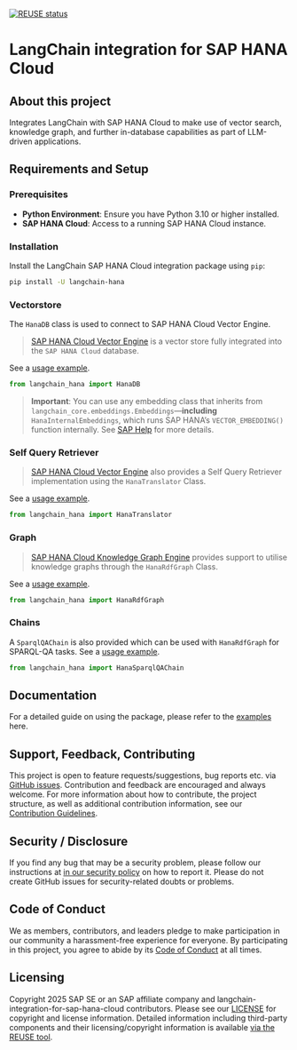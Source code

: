 [![REUSE status](https://api.reuse.software/badge/github.com/SAP/langchain-integration-for-sap-hana-cloud)](https://api.reuse.software/info/github.com/SAP/langchain-integration-for-sap-hana-cloud)

# LangChain integration for SAP HANA Cloud

## About this project

Integrates LangChain with SAP HANA Cloud to make use of vector search, knowledge graph, and further in-database capabilities as part of LLM-driven applications.

## Requirements and Setup

### Prerequisites

- **Python Environment**: Ensure you have Python 3.10 or higher installed.
- **SAP HANA Cloud**: Access to a running SAP HANA Cloud instance.

### Installation

Install the LangChain SAP HANA Cloud integration package using `pip`:

```bash
pip install -U langchain-hana
```

### Vectorstore

The `HanaDB` class is used to connect to SAP HANA Cloud Vector Engine.

>[SAP HANA Cloud Vector Engine](https://help.sap.com/docs/hana-cloud-database/sap-hana-cloud-sap-hana-database-vector-engine-guide/sap-hana-cloud-sap-hana-database-vector-engine-guide) is
> a vector store fully integrated into the `SAP HANA Cloud` database.

See a [usage example](./examples/sap_hanavector.ipynb).

```python
from langchain_hana import HanaDB
```

> **Important**:  You can use any embedding class that inherits from `langchain_core.embeddings.Embeddings`—**including** `HanaInternalEmbeddings`, which runs SAP HANA’s `VECTOR_EMBEDDING()` function internally. See [SAP Help](https://help.sap.com/docs/hana-cloud-database/sap-hana-cloud-sap-hana-database-vector-engine-guide/vector-embedding-function-vector?locale=en-US) for more details.

### Self Query Retriever

>[SAP HANA Cloud Vector Engine](https://help.sap.com/docs/hana-cloud-database/sap-hana-cloud-sap-hana-database-vector-engine-guide/sap-hana-cloud-sap-hana-database-vector-engine-guide)
> also provides a Self Query Retriever implementation using the `HanaTranslator` Class.

See a [usage example](./examples/hanavector_self_query.ipynb).

```python
from langchain_hana import HanaTranslator
```

### Graph

>[SAP HANA Cloud Knowledge Graph Engine](https://help.sap.com/docs/hana-cloud-database/sap-hana-cloud-sap-hana-database-knowledge-graph-guide/sap-hana-cloud-sap-hana-database-knowledge-graph-engine-guide)
> provides support to utilise knowledge graphs through the `HanaRdfGraph` Class.

See a [usage example](./examples/sap_hana_rdf_graph.ipynb).

```python
from langchain_hana import HanaRdfGraph
```

### Chains

A `SparqlQAChain` is also provided which can be used with `HanaRdfGraph` for SPARQL-QA tasks.
See a [usage example](./examples/sap_hana_sparql_qa_chain.ipynb).

```python
from langchain_hana import HanaSparqlQAChain
```

## Documentation

For a detailed guide on using the package, please refer to the [examples](./examples/) here.

## Support, Feedback, Contributing

This project is open to feature requests/suggestions, bug reports etc. via [GitHub issues](https://github.com/SAP/langchain-integration-for-sap-hana-cloud/issues). Contribution and feedback are encouraged and always welcome. For more information about how to contribute, the project structure, as well as additional contribution information, see our [Contribution Guidelines](CONTRIBUTING.md).

## Security / Disclosure

If you find any bug that may be a security problem, please follow our instructions at [in our security policy](https://github.com/SAP/langchain-integration-for-sap-hana-cloud/security/policy) on how to report it. Please do not create GitHub issues for security-related doubts or problems.

## Code of Conduct

We as members, contributors, and leaders pledge to make participation in our community a harassment-free experience for everyone. By participating in this project, you agree to abide by its [Code of Conduct](https://github.com/SAP/.github/blob/main/CODE_OF_CONDUCT.md) at all times.

## Licensing

Copyright 2025 SAP SE or an SAP affiliate company and langchain-integration-for-sap-hana-cloud contributors. Please see our [LICENSE](LICENSE) for copyright and license information. Detailed information including third-party components and their licensing/copyright information is available [via the REUSE tool](https://api.reuse.software/info/github.com/SAP/langchain-integration-for-sap-hana-cloud).
